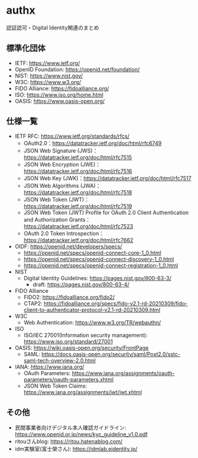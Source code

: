 # authx
認証認可・Digital Identity関連のまとめ

## 標準化団体

- IETF: https://www.ietf.org/
- OpenID Foundation: https://openid.net/foundation/
- NIST: https://www.nist.gov/
- W3C: https://www.w3.org/
- FIDO Alliance: https://fidoalliance.org/
- ISO: https://www.iso.org/home.html
- OASIS: https://www.oasis-open.org/

## 仕様一覧

- IETF RFC: https://www.ietf.org/standards/rfcs/
  - OAuth2.0：https://datatracker.ietf.org/doc/html/rfc6749
  - JSON Web Signature (JWS)：https://datatracker.ietf.org/doc/html/rfc7515
  - JSON Web Encryption (JWE)：https://datatracker.ietf.org/doc/html/rfc7516
  - JSON Web Key (JWK)：https://datatracker.ietf.org/doc/html/rfc7517
  - JSON Web Algorithms (JWA)：https://datatracker.ietf.org/doc/html/rfc7518
  - JSON Web Token (JWT)：https://datatracker.ietf.org/doc/html/rfc7519
  - JSON Web Token (JWT) Profile for OAuth 2.0 Client Authentication and Authorization Grants：https://datatracker.ietf.org/doc/html/rfc7523
  - OAuth 2.0 Token Introspection：https://datatracker.ietf.org/doc/html/rfc7662
- OIDF: https://openid.net/developers/specs/
  - https://openid.net/specs/openid-connect-core-1_0.html
  - https://openid.net/specs/openid-connect-discovery-1_0.html
  - https://openid.net/specs/openid-connect-registration-1_0.html
- NIST
  - Digital Identity Guidelines: https://pages.nist.gov/800-63-3/
    - draft: https://pages.nist.gov/800-63-4/
- FIDO Alliance
  - FIDO2: https://fidoalliance.org/fido2/
  - CTAP2: https://fidoalliance.org/specs/fido-v2.1-rd-20210309/fido-client-to-authenticator-protocol-v2.1-rd-20210309.html
- W3C
  - Web Authentication: https://www.w3.org/TR/webauthn/
- ISO
  - ISO/IEC 27001(Information security management): https://www.iso.org/standard/27001
- OASIS: https://wiki.oasis-open.org/security/FrontPage
  - SAML: https://docs.oasis-open.org/security/saml/Post2.0/sstc-saml-tech-overview-2.0.html
- IANA: https://www.iana.org/
  - OAuth Parameters: https://www.iana.org/assignments/oauth-parameters/oauth-parameters.xhtml
  - JSON Web Token Claims: https://www.iana.org/assignments/jwt/jwt.xhtml

## その他

- 民間事業者向けデジタル本人確認ガイドライン: https://www.openid.or.jp/news/kyc_guideline_v1.0.pdf
- ritouさんblog: https://ritou.hatenablog.com/
- idm実験室(富士榮さん): https://idmlab.eidentity.jp/
